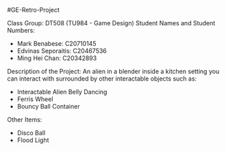 #GE-Retro-Project

Class Group: DT508 (TU984 - Game Design)
Student Names and Student Numbers:
- Mark Benabese: C20710145
- Edvinas Seporaitis: C20467536
- Ming Hei Chan: C20342893

Description of the Project: An alien in a blender inside a kitchen setting you can interact with surrounded by other interactable objects such as:
- Interactable Alien Belly Dancing
- Ferris Wheel
- Bouncy Ball Container

Other Items:
- Disco Ball
- Flood Light
